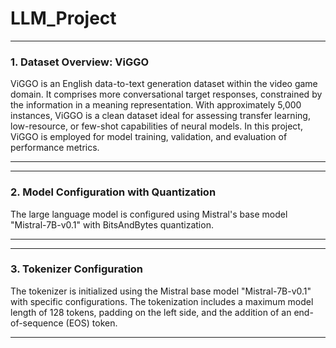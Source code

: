 # LLM_Project

---

### 1. Dataset Overview: ViGGO

ViGGO is an English data-to-text generation dataset within the video game domain. It comprises more conversational target responses, constrained by the information in a meaning representation. With approximately 5,000 instances, ViGGO is a clean dataset ideal for assessing transfer learning, low-resource, or few-shot capabilities of neural models. In this project, ViGGO is employed for model training, validation, and evaluation of performance metrics.

---

---

### 2. Model Configuration with Quantization

The large language model is configured using Mistral's base model "Mistral-7B-v0.1" with BitsAndBytes quantization. 

---

---

### 3. Tokenizer Configuration

The tokenizer is initialized using the Mistral base model "Mistral-7B-v0.1" with specific configurations. The tokenization includes a maximum model length of 128 tokens, padding on the left side, and the addition of an end-of-sequence (EOS) token. 

---

